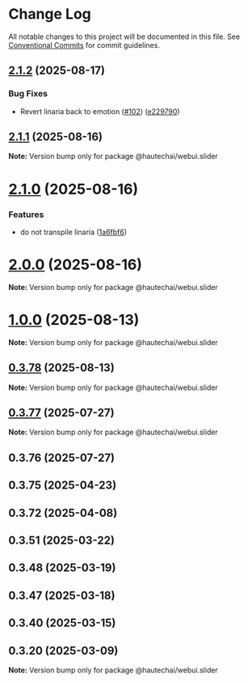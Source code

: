 # Change Log

All notable changes to this project will be documented in this file.
See [Conventional Commits](https://conventionalcommits.org) for commit guidelines.

## [2.1.2](https://github.com/HautechAI/webui/compare/@hautechai/webui.slider@2.1.1...@hautechai/webui.slider@2.1.2) (2025-08-17)

### Bug Fixes

- Revert linaria back to emotion ([#102](https://github.com/HautechAI/webui/issues/102)) ([e229790](https://github.com/HautechAI/webui/commit/e229790dae8eba4b3037bbe41365e5a73ab7f6dc))

## [2.1.1](https://github.com/HautechAI/webui/compare/@hautechai/webui.slider@2.1.0...@hautechai/webui.slider@2.1.1) (2025-08-16)

**Note:** Version bump only for package @hautechai/webui.slider

# [2.1.0](https://github.com/HautechAI/webui/compare/@hautechai/webui.slider@1.0.0...@hautechai/webui.slider@2.1.0) (2025-08-16)

### Features

- do not transpile linaria ([1a6fbf6](https://github.com/HautechAI/webui/commit/1a6fbf6353a0e5028040006b5045170cf83f1ba0))

# [2.0.0](https://github.com/HautechAI/webui/compare/@hautechai/webui.slider@1.0.0...@hautechai/webui.slider@2.0.0) (2025-08-16)

**Note:** Version bump only for package @hautechai/webui.slider

# [1.0.0](https://github.com/HautechAI/webui/compare/@hautechai/webui.slider@0.3.78...@hautechai/webui.slider@1.0.0) (2025-08-13)

**Note:** Version bump only for package @hautechai/webui.slider

## [0.3.78](https://github.com/HautechAI/webui/compare/@hautechai/webui.slider@0.3.77...@hautechai/webui.slider@0.3.78) (2025-08-13)

**Note:** Version bump only for package @hautechai/webui.slider

## [0.3.77](https://github.com/HautechAI/webui/compare/@hautechai/webui.slider@0.3.76...@hautechai/webui.slider@0.3.77) (2025-07-27)

**Note:** Version bump only for package @hautechai/webui.slider

## 0.3.76 (2025-07-27)

## 0.3.75 (2025-04-23)

## 0.3.72 (2025-04-08)

## 0.3.51 (2025-03-22)

## 0.3.48 (2025-03-19)

## 0.3.47 (2025-03-18)

## 0.3.40 (2025-03-15)

## 0.3.20 (2025-03-09)

**Note:** Version bump only for package @hautechai/webui.slider
